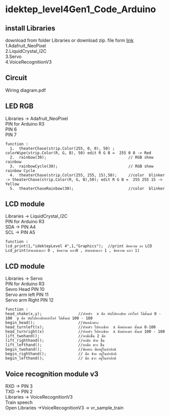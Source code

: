 # idektep_level4Gen1_Code_Arduino
## install Libraries 
download from folder Libraries or download zip. file form [link](https://drive.google.com/drive/folders/1YRXJ12_nRA4-XXKJdmbj5KnLPPElclSH?usp=sharing)
  1.Adafruit_NeoPixel  
  2.LiquidCrystal_I2C  
  3.Servo  
  4.VoiceRecognitionV3  
  
## Circuit
Wiring diagram.pdf

## LED RGB  
Libraries -> Adafruit_NeoPixel    
PIN for Arduino R3  
PIN 6     
PIN 7    
```
function : 
  1.  theaterChase(strip.Color(255, 0, 0), 50) ;      colorWipe(strip.Color(R, G, B), 50) edit R G B =  255 0 0 -> Red
  2.  rainbow(30);                                    // RGB show rainbow 
  3.  rainbowCycle(30);                               // RGB show rainbow Cycle 
  4.  theaterChase(strip.Color(255, 255, 15),50);     //color  blinker -> theaterChase(strip.Color(R, G, B),50); edit R G B =  255 255 15 -> Yellow 
  5.  theaterChaseRainbow(30);                        //color  blinker
```

## LCD module 
Libraries -> LiquidCrystal_I2C   
PIN for Arduino R3  
SDA -> PIN A4  
SCL -> PIN A5  

```
function : 
lcd_print(1,"idektepLevel 4",1,"Graphics");  //print ข้อความ ลง LCD Lcd_print(ตำแหน่งแถว 0 , ข้อความ แถว0 , ตำแหน่งแถว 1 , ข้อความ แถว 1) 
```
## LCD module 
Libraries -> Servo  
PIN for Arduino R3  
Sevro Head PIN 10     
Servo arm left PIN 11  
Servo arm Right PIN 12    

```
function : 
head_shake(x,y);                //ส่ายหัว  x คือ หันไปทางซ้าย เท่าไหร่ ได้ตั้งแต่ 0 - 100  y คือ หันไปทางซ้ายเท่าไหร่ ได้ตั้งแต่ 100 - 180 
begin_head();                   //หันหน้าตรง
head_turnleft(x);               //ส่ายหัว ไปทางซ้าย  x คือค่าองศา ตั้งแต่ 0-100
head_turnright(x)               //ส่ายหัว ไปทางซ้าย  x คือค่าองศา ตั้งแต่ 100 - 180
lift_twohand();                 //ยกมือขึ้น 2 มือ 
lift_righthand();               //ยกมือ ซ้าย ขึ้น
lift_lefthand();                //ยกมือ ขวา ขึ้น
begin_twohand();                //มือสอง มืออยู่ในท่าปกติ 
begin_righthand();              // มือ ซ้าย อยู่ในท่าปกติ
begin_lefthand();               // มือ ขวา อยู่ในท่าปกติ
```

## Voice recognition module v3  
RXD -> PIN 3  
TXD -> PIN 2  
Libraries ->  VoiceRecognitionV3  
Train speech   
Open Libraries ->VoiceRecognitionV3 -> vr_sample_train   




